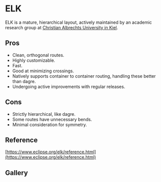 # ELK

ELK is a mature, hierarchical layout, actively maintained by an academic research group at
[Christian Albrechts University in
Kiel](https://www.rtsys.informatik.uni-kiel.de/en/team).

## Pros

- Clean, orthogonal routes.
- Highly customizable.
- Fast.
- Good at minimizing crossings.
- Natively supports container to container routing, handling these better than dagre.
- Undergoing active improvements with regular releases.

## Cons

- Strictly hierarchical, like dagre.
- Some routes have unnecessary bends.
- Minimal consideration for symmetry.

## Reference

[https://www.eclipse.org/elk/reference.html](https://www.eclipse.org/elk/reference.html)

## Gallery

<div style={{display: "inline-flex", alignItems: "center", width: "100%"}}>
  <div style={{width: "50%"}}
  className="embedSVG" dangerouslySetInnerHTML={{__html: require('@site/static/layout_gallery/sample1-elk.svg2')}}></div>
  <div style={{width: "50%"}}
  className="embedSVG" dangerouslySetInnerHTML={{__html: require('@site/static/layout_gallery/sample2-elk.svg2')}}></div>
</div>

<div style={{display: "inline-flex", alignItems: "center", width: "100%"}}>
  <div style={{width: "50%"}}
  className="embedSVG" dangerouslySetInnerHTML={{__html: require('@site/static/layout_gallery/sample3-elk.svg2')}}></div>
  <div style={{width: "50%"}}
  className="embedSVG" dangerouslySetInnerHTML={{__html: require('@site/static/layout_gallery/sample4-elk.svg2')}}></div>
</div>

<div style={{display: "inline-flex", alignItems: "center", width: "100%"}}>
  <div style={{width: "50%"}}
  className="embedSVG" dangerouslySetInnerHTML={{__html: require('@site/static/layout_gallery/sample5-elk.svg2')}}></div>
  <div style={{width: "50%"}}
  className="embedSVG" dangerouslySetInnerHTML={{__html: require('@site/static/layout_gallery/sample6-elk.svg2')}}></div>
</div>
